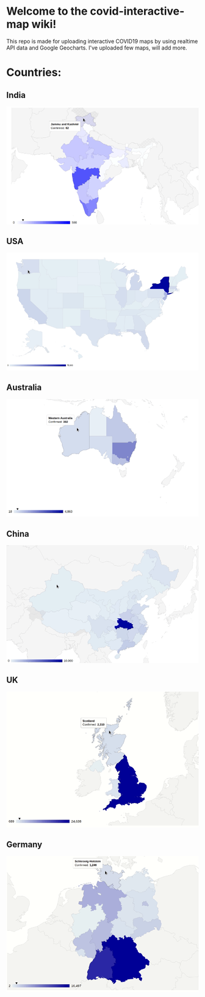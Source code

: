 # **Welcome to the covid-interactive-map wiki!**

This repo is made for uploading interactive COVID19 maps by using realtime API data and Google Geocharts.
I've uploaded few maps, will add more.


# **Countries:**

## India
![India map](https://github.com/sahil9001/covid-interactive-map/blob/master/India/Peek%202020-04-01%2021-07.gif)

 ## USA 
![USA map](https://github.com/sahil9001/covid-interactive-map/blob/master/USA/Peek%202020-04-01%2021-05.gif)

## Australia
![Australia map](https://github.com/sahil9001/covid-interactive-map/blob/master/Australia/Peek%202020-04-01%2022-15.gif)

## China
![China Map](https://github.com/sahil9001/covid-interactive-map/blob/master/China/Peek%202020-04-02%2012-33.gif)

## UK
![UK Map](https://github.com/sahil9001/covid-interactive-map/blob/master/Britain/Peek%202020-04-02%2013-21.gif)

## Germany
![Germany map](https://github.com/sahil9001/covid-interactive-map/blob/master/Germany/Peek%202020-04-02%2014-01.gif)
